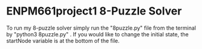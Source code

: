 # ENPM661project1 8-Puzzle Solver

To run my 8-puzzle solver simply run the "8puzzle.py" file from the terminal by "python3 8puzzle.py" . If you would like to change the initial state, the startNode variable is at the bottom of the file.
